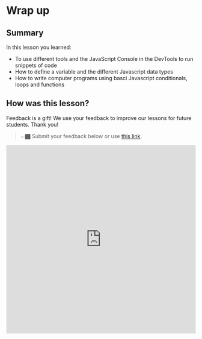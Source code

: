 # Wrap up

## Summary

In this lesson you learned:

- To use different tools and the JavaScript Console in the DevTools to run snippets of code
- How to define a variable and the different Javascript data types
- How to write computer programs using basci Javascript conditionals, loops and functions

## How was this lesson?

Feedback is a gift! We use your feedback to improve our lessons for future students. Thank you!

<!-- TODO: Update form -->

> 👉🏿 Submit your feedback  below or use [this link](https://docs.google.com/forms/d/e/1FAIpQLScRX9VBJhYipHI_bLeUqdVMAwv_vvLYn9PhQgUqJDAo31jvWA/viewform?usp=sf_link).

<div style="width:100%;height:500px;"><iframe src="https://docs.google.com/forms/d/e/1FAIpQLScRX9VBJhYipHI_bLeUqdVMAwv_vvLYn9PhQgUqJDAo31jvWA/viewform?usp=sf_link" frameborder="0" sandbox="allow-scripts allow-popups allow-top-navigation-by-user-activation allow-forms allow-same-origin" allowfullscreen="" style="width: 100%; height: 100%; border-radius: 1px; pointer-events: auto; background-color: white;"></iframe></div>
